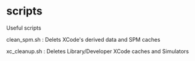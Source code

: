 # scripts
Useful scripts

clean_spm.sh : Delets XCode's derived data and SPM caches

xc_cleanup.sh : Deletes Library/Developer XCode caches and Simulators
